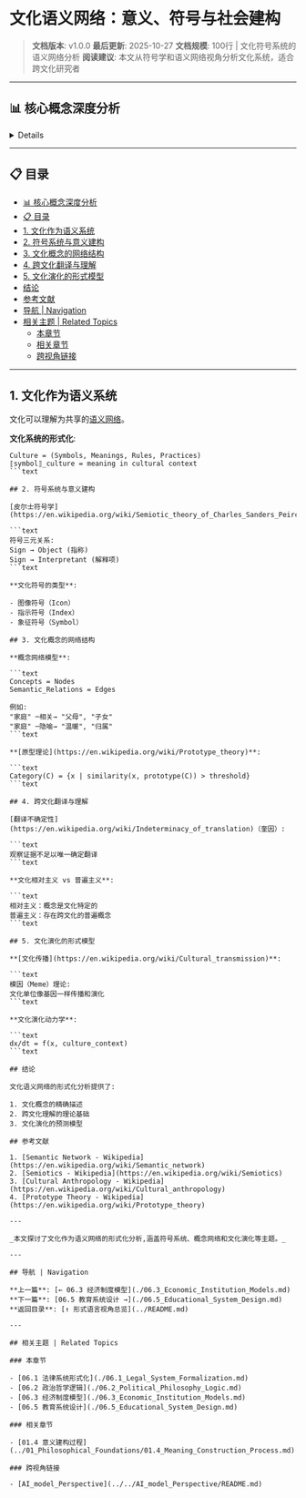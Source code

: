 # 文化语义网络：意义、符号与社会建构

> **文档版本**: v1.0.0
> **最后更新**: 2025-10-27
> **文档规模**: 100行 | 文化符号系统的语义网络分析
> **阅读建议**: 本文从符号学和语义网络视角分析文化系统，适合跨文化研究者

---

## 📊 核心概念深度分析

<details>
<parameter name="summary"><b>🌍🎭 点击展开：文化语义网络核心洞察</b></summary>

**终极洞察**: 文化=共享的语义网络+符号系统。核心理论：①符号学（Saussure）：符号=能指signifier+所指signified、语言=差异系统②意义建构（Geertz）：文化=意义之网、厚描thick description③语义网络：概念=节点、关系=边、文化差异=网络拓扑差异④跨文化翻译（Quine不可译性）：翻译不确定性、根本歧义radical translation⑤文化演化：meme传播（Dawkins）、文化基因、社会学习。形式化：Culture = (Symbols, Meanings, Rules, Practices)、⟦symbol⟧_culture = context-dependent meaning。应用：跨文化沟通、国际市场营销、AI文化适应、多语言NLP。计算模型：WordNet/ConceptNet跨语言、文化维度（Hofstede）、情感极性文化差异。挑战：文化相对主义vs普遍主义、本质主义vs建构主义。关键：文化非静态，而是动态演化的语义系统。

</details>

---

## 📋 目录

- [📊 核心概念深度分析](#-核心概念深度分析)
- [📋 目录](#-目录)
- [1. 文化作为语义系统](#1-文化作为语义系统)
- [2. 符号系统与意义建构](#2-符号系统与意义建构)
- [3. 文化概念的网络结构](#3-文化概念的网络结构)
- [4. 跨文化翻译与理解](#4-跨文化翻译与理解)
- [5. 文化演化的形式模型](#5-文化演化的形式模型)
- [结论](#结论)
- [参考文献](#参考文献)
- [导航 | Navigation](#导航--navigation)
- [相关主题 | Related Topics](#相关主题--related-topics)
  - [本章节](#本章节)
  - [相关章节](#相关章节)
  - [跨视角链接](#跨视角链接)

---

## 1. 文化作为语义系统

文化可以理解为共享的[语义网络](https://en.wikipedia.org/wiki/Semantic_network)。

**文化系统的形式化**:

```text
Culture = (Symbols, Meanings, Rules, Practices)
⟦symbol⟧_culture = meaning in cultural context
```text

## 2. 符号系统与意义建构

[皮尔士符号学](https://en.wikipedia.org/wiki/Semiotic_theory_of_Charles_Sanders_Peirce):

```text
符号三元关系:
Sign → Object (指称)
Sign → Interpretant (解释项)
```text

**文化符号的类型**:

- 图像符号（Icon）
- 指示符号（Index）
- 象征符号（Symbol）

## 3. 文化概念的网络结构

**概念网络模型**:

```text
Concepts = Nodes
Semantic_Relations = Edges

例如:
"家庭" ─相关→ "父母", "子女"
"家庭" ─隐喻→ "温暖", "归属"
```text

**[原型理论](https://en.wikipedia.org/wiki/Prototype_theory)**:

```text
Category(C) = {x | similarity(x, prototype(C)) > threshold}
```text

## 4. 跨文化翻译与理解

[翻译不确定性](https://en.wikipedia.org/wiki/Indeterminacy_of_translation)（奎因）:

```text
观察证据不足以唯一确定翻译
```text

**文化相对主义 vs 普遍主义**:

```text
相对主义：概念是文化特定的
普遍主义：存在跨文化的普遍概念
```text

## 5. 文化演化的形式模型

**[文化传播](https://en.wikipedia.org/wiki/Cultural_transmission)**:

```text
模因（Meme）理论:
文化单位像基因一样传播和演化
```text

**文化演化动力学**:

```text
dx/dt = f(x, culture_context)
```text

## 结论

文化语义网络的形式化分析提供了:

1. 文化概念的精确描述
2. 跨文化理解的理论基础
3. 文化演化的预测模型

## 参考文献

1. [Semantic Network - Wikipedia](https://en.wikipedia.org/wiki/Semantic_network)
2. [Semiotics - Wikipedia](https://en.wikipedia.org/wiki/Semiotics)
3. [Cultural Anthropology - Wikipedia](https://en.wikipedia.org/wiki/Cultural_anthropology)
4. [Prototype Theory - Wikipedia](https://en.wikipedia.org/wiki/Prototype_theory)

---

_本文探讨了文化作为语义网络的形式化分析,涵盖符号系统、概念网络和文化演化等主题。_

---

## 导航 | Navigation

**上一篇**: [← 06.3 经济制度模型](./06.3_Economic_Institution_Models.md)
**下一篇**: [06.5 教育系统设计 →](./06.5_Educational_System_Design.md)
**返回目录**: [↑ 形式语言视角总览](../README.md)

---

## 相关主题 | Related Topics

### 本章节

- [06.1 法律系统形式化](./06.1_Legal_System_Formalization.md)
- [06.2 政治哲学逻辑](./06.2_Political_Philosophy_Logic.md)
- [06.3 经济制度模型](./06.3_Economic_Institution_Models.md)
- [06.5 教育系统设计](./06.5_Educational_System_Design.md)

### 相关章节

- [01.4 意义建构过程](../01_Philosophical_Foundations/01.4_Meaning_Construction_Process.md)

### 跨视角链接

- [AI_model_Perspective](../../AI_model_Perspective/README.md)
